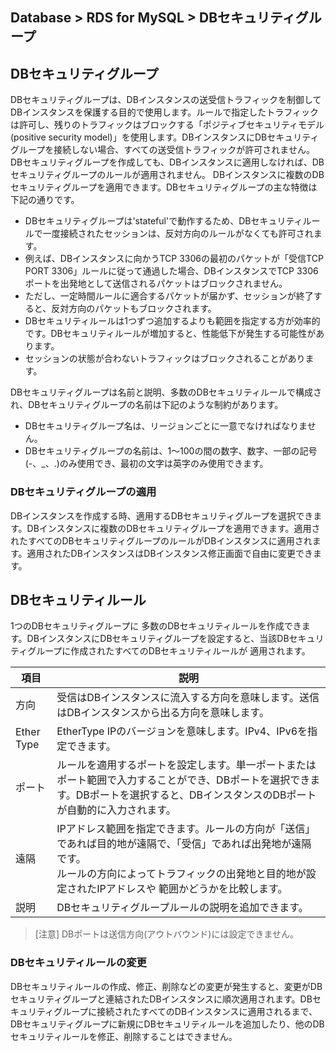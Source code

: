 ## Database > RDS for MySQL > DBセキュリティグループ

## DBセキュリティグループ

DBセキュリティグループは、DBインスタンスの送受信トラフィックを制御してDBインスタンスを保護する目的で使用します。ルールで指定したトラフィックは許可し、残りのトラフィックはブロックする「ポジティブセキュリティモデル(positive security model)」を使用します。DBインスタンスにDBセキュリティグループを接続しない場合、すべての送受信トラフィックが許可されません。DBセキュリティグループを作成しても、DBインスタンスに適用しなければ、DBセキュリティグループのルールが適用されません。 DBインスタンスに複数のDBセキュリティグループを適用できます。DBセキュリティグループの主な特徴は下記の通りです。

* DBセキュリティグループは'stateful'で動作するため、DBセキュリティルールで一度接続されたセッションは、反対方向のルールがなくても許可されます。
* 例えば、DBインスタンスに向かうTCP 3306の最初のパケットが「受信TCP PORT 3306」ルールに従って通過した場合、DBインスタンスでTCP 3306ポートを出発地として送信されるパケットはブロックされません。
* ただし、一定時間ルールに適合するパケットが届かず、セッションが終了すると、反対方向のパケットもブロックされます。
* DBセキュリティルールは1つずつ追加するよりも範囲を指定する方が効率的です。DBセキュリティルールが増加すると、性能低下が発生する可能性があります。
* セッションの状態が合わないトラフィックはブロックされることがあります。

DBセキュリティグループは名前と説明、多数のDBセキュリティルールで構成され、DBセキュリティグループの名前は下記のような制約があります。

* DBセキュリティグループ名は、リージョンごとに一意でなければなりません。
* DBセキュリティグループの名前は、1～100の間の数字、数字、一部の記号(-、_、.)のみ使用でき、最初の文字は英字のみ使用できます。

### DBセキュリティグループの適用

DBインスタンスを作成する時、適用するDBセキュリティグループを選択できます。DBインスタンスに複数のDBセキュリティグループを適用できます。適用されたすべてのDBセキュリティグループのルールがDBインスタンスに適用されます。適用されたDBインスタンスはDBインスタンス修正画面で自由に変更できます。

## DBセキュリティルール

1つのDBセキュリティグループに 多数のDBセキュリティルールを作成できます。DBインスタンスにDBセキュリティグループを設定すると、当該DBセキュリティグループに作成されたすべてのDBセキュリティルールが 適用されます。

| 項目         | 説明                                                                                                               |
|------------|------------------------------------------------------------------------------------------------------------------|
| 方向         | 受信はDBインスタンスに流入する方向を意味します。送信はDBインスタンスから出る方向を意味します。                                                                |
| Ether Type | EtherType IPのバージョンを意味します。IPv4、IPv6を指定できます。                                                                       |
| ポート        | ルールを適用するポートを設定します。単一ポートまたはポート範囲で入力することができ、DBポートを選択できます。DBポートを選択すると、DBインスタンスのDBポートが自動的に入力されます。                    |
| 遠隔         | IPアドレス範囲を指定できます。ルールの方向が「送信」であれば目的地が遠隔で、「受信」であれば出発地が遠隔です。<br/>ルールの方向によってトラフィックの出発地と目的地が設定されたIPアドレスや 範囲かどうかを比較します。 |
| 説明         | DBセキュリティグループルールの説明を追加できます。                                                                                       |

> [注意]
> DBポートは送信方向(アウトバウンド)には設定できません。

### DBセキュリティルールの変更

DBセキュリティルールの作成、修正、削除などの変更が発生すると、変更がDBセキュリティグループと連結されたDBインスタンスに順次適用されます。DBセキュリティグループに接続されたすべてのDBインスタンスに適用されるまで、DBセキュリティグループに新規にDBセキュリティルールを追加したり、他のDBセキュリティルールを修正、削除することはできません。
